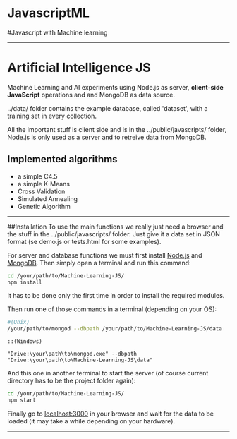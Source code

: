 # JavascriptML
#Javascript with Machine learning

***************
# Artificial Intelligence JS
Machine Learning and AI experiments using Node.js as server, **client-side JavaScript** operations and and MongoDB as data source.

../data/ folder contains the example database, called 'dataset', with a training set in every collection.

All the important stuff is client side and is in the ../public/javascripts/ folder, Node.js is only used as a server and to retreive data from MongoDB.


## Implemented algorithms
* a simple C4.5
* a simple K-Means
* Cross Validation
* Simulated Annealing
* Genetic Algorithm

***

##Installation
To use the main functions we really just need a browser and the stuff in the ../public/javascripts/ folder.
Just give it a data set in JSON format (se demo.js or tests.html for some examples).

For server and database functions we must first install [Node.js](https://nodejs.org/) and [MongoDB](https://www.mongodb.org/).
Then simply open a terminal and run this command:
```bash
cd /your/path/to/Machine-Learning-JS/
npm install
```
It has to be done only the first time in order to install the required modules.

Then  run one of those commands in a terminal (depending on your OS):
```bash
#(Unix)
/your/path/to/mongod --dbpath /your/path/to/Machine-Learning-JS/data
```
```command
::(Windows)

"Drive:\your\path\to\mongod.exe" --dbpath "Drive:\your\path\to\Machine-Learning-JS\data"
```
And this one in another terminal to start the server (of course current directory has to be the project folder again):
```bash
cd /your/path/to/Machine-Learning-JS/
npm start
```
Finally go to [localhost:3000](http://localhost:3000) in your browser and wait for the data to be loaded (it may take a while depending on your hardware).

***
